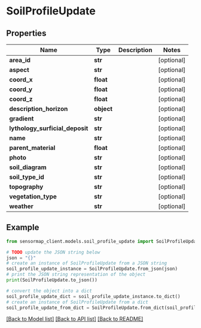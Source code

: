 # SoilProfileUpdate


## Properties

Name | Type | Description | Notes
------------ | ------------- | ------------- | -------------
**area_id** | **str** |  | [optional] 
**aspect** | **str** |  | [optional] 
**coord_x** | **float** |  | [optional] 
**coord_y** | **float** |  | [optional] 
**coord_z** | **float** |  | [optional] 
**description_horizon** | **object** |  | [optional] 
**gradient** | **str** |  | [optional] 
**lythology_surficial_deposit** | **str** |  | [optional] 
**name** | **str** |  | [optional] 
**parent_material** | **float** |  | [optional] 
**photo** | **str** |  | [optional] 
**soil_diagram** | **str** |  | [optional] 
**soil_type_id** | **str** |  | [optional] 
**topography** | **str** |  | [optional] 
**vegetation_type** | **str** |  | [optional] 
**weather** | **str** |  | [optional] 

## Example

```python
from sensormap_client.models.soil_profile_update import SoilProfileUpdate

# TODO update the JSON string below
json = "{}"
# create an instance of SoilProfileUpdate from a JSON string
soil_profile_update_instance = SoilProfileUpdate.from_json(json)
# print the JSON string representation of the object
print(SoilProfileUpdate.to_json())

# convert the object into a dict
soil_profile_update_dict = soil_profile_update_instance.to_dict()
# create an instance of SoilProfileUpdate from a dict
soil_profile_update_from_dict = SoilProfileUpdate.from_dict(soil_profile_update_dict)
```
[[Back to Model list]](../README.md#documentation-for-models) [[Back to API list]](../README.md#documentation-for-api-endpoints) [[Back to README]](../README.md)


